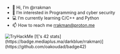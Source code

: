 - 👋 Hi, I’m @rrakman
- 👀 I’m interested in Programming and cyber security
- 💻 I’m currently learning C/C++ and Python
- 📫 How to reach me rrakman@proton.me

<!---
r3daaa/r3daaa is a ✨ special ✨ repository because its `README.md` (this file) appears on your GitHub profile.
You can click the Preview link to take a look at your changes.
--->

  
 <img src="https://tryhackme-badges.s3.amazonaws.com/r3da.png" alt="TryHackMe">
[![<username>'s 42 stats](https://badge.mediaplus.ma/darkblue/rrakman)](https://github.com/oakoudad/badge42)

